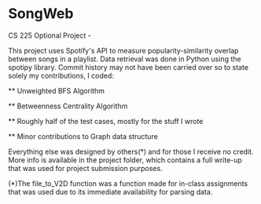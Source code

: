 # SongWeb
CS 225 Optional Project -

This project uses Spotify's API to measure popularity-similarity overlap between songs in a playlist. Data retrieval was done in Python using the spotipy library. Commit history may not have been carried over so to state solely my contributions, I coded:

** Unweighted BFS Algorithm

** Betweenness Centrality Algorithm

** Roughly half of the test cases, mostly for the stuff I wrote

** Minor contributions to Graph data structure

Everything else was designed by others(*) and for those I receive no credit. More info is available in the project folder, which contains a full write-up that was used for project submission purposes.

(*)The file_to_V2D function was a function made for in-class assignments that was used due to its immediate availability for parsing data.
